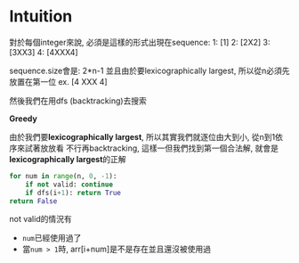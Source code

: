 # Intuition
對於每個integer來說, 必須是這樣的形式出現在sequence:
1: [1]
2: [2X2]
3: [3XX3]
4: [4XXX4]

sequence.size會是: 2*n-1
並且由於要lexicographically largest, 所以從n必須先放置在第一位
ex. [4 XXX 4]

然後我們在用dfs (backtracking)去搜索

**Greedy**

由於我們要**lexicographically largest**, 所以其實我們就逐位由大到小, 從n到1依序來試著放放看
不行再backtracking, 這樣一但我們找到第一個合法解, 就會是**lexicographically largest**的正解

```py
for num in range(n, 0, -1):
    if not valid: continue
    if dfs(i+1): return True
return False
```

not valid的情況有
- `num`已經使用過了
- 當`num > 1`時, arr[i+num]是不是存在並且還沒被使用過